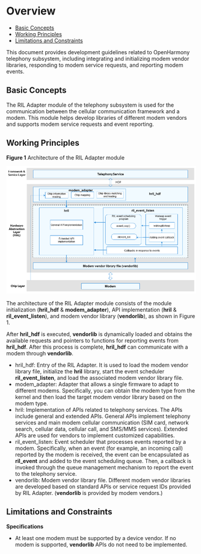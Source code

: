 # Overview<a name="EN-US_TOPIC_0000001144341209"></a>

-   [Basic Concepts](#section202mcpsimp)
-   [Working Principles](#section205mcpsimp)
-   [Limitations and Constraints](#section207mcpsimp)

This document provides development guidelines related to OpenHarmony telephony subsystem, including integrating and initializing modem vendor libraries, responding to modem service requests, and reporting modem events.

## Basic Concepts<a name="section202mcpsimp"></a>

The RIL Adapter module of the telephony subsystem is used for the communication between the cellular communication framework and a modem. This module helps develop libraries of different modem vendors and supports modem service requests and event reporting.

## Working Principles<a name="section205mcpsimp"></a>

**Figure  1**  Architecture of the RIL Adapter module<a name="fig1528194911218"></a>  


![](figures/ril-adapter.png)

The architecture of the RIL Adapter module consists of the module initialization \(**hril\_hdf**  &  **modem\_adapter**\), API implementation \(**hril**  &  **ril\_event\_listen**\), and modem vendor library \(**vendorlib**\), as shown in Figure 1.

After  **hril\_hdf**  is executed,  **vendorlib**  is dynamically loaded and obtains the available requests and pointers to functions for reporting events from  **hril\_hdf**. After this process is complete,  **hril\_hdf**  can communicate with a modem through  **vendorlib**.

-   hril\_hdf: Entry of the RIL Adapter. It is used to load the modem vendor library file, initialize the  **hril**  library, start the event scheduler  **ril\_event\_listen**, and load the associated modem vendor library file.
-   modem\_adapter: Adapter that allows a single firmware to adapt to different modems. Specifically, you can obtain the modem type from the kernel and then load the target modem vendor library based on the modem type.
-   hril: Implementation of APIs related to telephony services. The APIs include general and extended APIs. General APIs implement telephony services and main modem cellular communication \(SIM card, network search, cellular data, cellular call, and SMS/MMS services\). Extended APIs are used for vendors to implement customized capabilities.
-   ril\_event\_listen: Event scheduler that processes events reported by a modem. Specifically, when an event \(for example, an incoming call\) reported by the modem is received, the event can be encapsulated as  **ril\_event**  and added to the event scheduling queue. Then, a callback is invoked through the queue management mechanism to report the event to the telephony service.
-   vendorlib: Modem vendor library file. Different modem vendor libraries are developed based on standard APIs or service request IDs provided by RIL Adapter. \(**vendorlib**  is provided by modem vendors.\)

## Limitations and Constraints<a name="section207mcpsimp"></a>

**Specifications**

-   At least one modem must be supported by a device vendor. If no modem is supported,  **vendorlib**  APIs do not need to be implemented.

